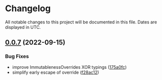 # Changelog
All notable changes to this project will be documented in this file. Dates are displayed in UTC.

## [0.0.7](https://github.com/RebeccaStevens/is-immutable-type/compare/v0.0.6...v0.0.7) (2022-09-15)


### Bug Fixes

* improve ImmutablenessOverrides XOR typings ([175a0fc](https://github.com/RebeccaStevens/is-immutable-type/commit/175a0fce1da0893731e5843c3d473b857af8f9d3))
* simplify early escape of override ([f28ac12](https://github.com/RebeccaStevens/is-immutable-type/commit/f28ac1270d19ef7918f03fa52807a939b3270838))
